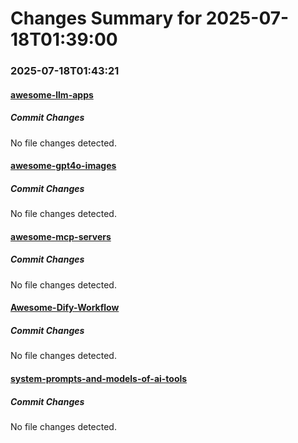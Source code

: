 # Changes Summary for 2025-07-18T01:39:00

### 2025-07-18T01:43:21

#### [awesome-llm-apps](https://github.com/Shubhamsaboo/awesome-llm-apps)

##### Commit Changes

No file changes detected.

#### [awesome-gpt4o-images](https://github.com/jamez-bondos/awesome-gpt4o-images)

##### Commit Changes

No file changes detected.

#### [awesome-mcp-servers](https://github.com/punkpeye/awesome-mcp-servers)

##### Commit Changes

No file changes detected.

#### [Awesome-Dify-Workflow](https://github.com/svcvit/Awesome-Dify-Workflow)

##### Commit Changes

No file changes detected.

#### [system-prompts-and-models-of-ai-tools](https://github.com/x1xhlol/system-prompts-and-models-of-ai-tools)

##### Commit Changes

No file changes detected.
